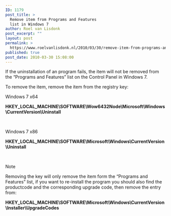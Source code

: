 ```yaml
---
ID: 1179
post_title: >
  Remove item from Programs and Features
  list in Windows 7
author: Roel van Lisdonk
post_excerpt: ""
layout: post
permalink: >
  https://www.roelvanlisdonk.nl/2010/03/30/remove-item-from-programs-and-features-list-in-windows-7/
published: true
post_date: 2010-03-30 15:08:00
---
```

<p>If the uninstallation of an program fails, the item will not be removed from the “Programs and Features” list on the Control Panel in Windows 7.</p>  <p>To remove the item, remove the item from the registry key:</p>  <p>Windows 7 x64</p>  <p><strong>HKEY_LOCAL_MACHINE\SOFTWARE\Wow6432Node\Microsoft\Windows\CurrentVersion\Uninstall</strong></p>  <p>&#160;</p>  <p>Windows 7 x86</p>  <p><strong>HKEY_LOCAL_MACHINE\SOFTWARE\Microsoft\Windows\CurrentVersion\Uninstall</strong></p>  <p>&#160;</p>  <p>Note</p>  <p>Removing the key will only remove the item form the “Programs and Features” list, if you want to re-install the program you should also find the productcode and the corresponding upgrade code, then remove the entry from: </p>  <p><strong>HKEY_LOCAL_MACHINE\SOFTWARE\Microsoft\Windows\CurrentVersion\Installer\UpgradeCodes</strong></p>